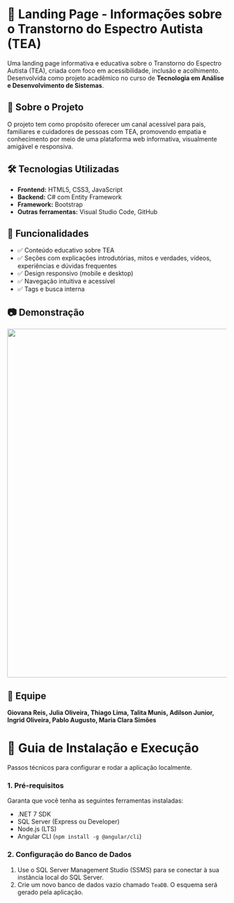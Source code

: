 # 🌈 Landing Page - Informações sobre o Transtorno do Espectro Autista (TEA)

Uma landing page informativa e educativa sobre o Transtorno do Espectro Autista (TEA), criada com foco em acessibilidade, inclusão e acolhimento.  
Desenvolvida como projeto acadêmico no curso de **Tecnologia em Análise e Desenvolvimento de Sistemas**.


## 📖 Sobre o Projeto

O projeto tem como propósito oferecer um canal acessível para pais, familiares e cuidadores de pessoas com TEA, promovendo empatia e conhecimento por meio de uma plataforma web informativa, visualmente amigável e responsiva.


## 🛠️ Tecnologias Utilizadas

- **Frontend:** HTML5, CSS3, JavaScript  
- **Backend:** C# com Entity Framework  
- **Framework:** Bootstrap  
- **Outras ferramentas:** Visual Studio Code, GitHub


## 🚀 Funcionalidades

- ✅ Conteúdo educativo sobre TEA  
- ✅ Seções com explicações introdutórias, mitos e verdades, vídeos, experiências e dúvidas frequentes  
- ✅ Design responsivo (mobile e desktop)  
- ✅ Navegação intuitiva e acessível  
- ✅ Tags e busca interna


## 📷 Demonstração

<img src="teaBackend/wwwroot/img/videoTea.gif" width=800px>

## 👥 Equipe

**Giovana Reis, Julia Oliveira, Thiago Lima, Talita Munis, Adilson Junior, Ingrid Oliveira, Pablo Augusto, Maria Clara Simões**


# 🧭 Guia de Instalação e Execução

Passos técnicos para configurar e rodar a aplicação localmente.
 
### **1. Pré-requisitos**
 
Garanta que você tenha as seguintes ferramentas instaladas:
- .NET 7 SDK
- SQL Server (Express ou Developer)
- Node.js (LTS)
- Angular CLI (`npm install -g @angular/cli`)
 
### **2. Configuração do Banco de Dados**
 
1.  Use o SQL Server Management Studio (SSMS) para se conectar à sua instância local do SQL Server.
2.  Crie um novo banco de dados vazio chamado `TeaDB`. O esquema será gerado pela aplicação.

